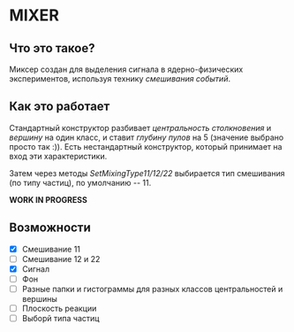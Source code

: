 # MIXER 

## Что это такое?

Миксер создан для выделения сигнала в ядерно-физических экспериментов, используя 
технику _смешивания событий_.

## Как это работает 

Стандартный конструктор разбивает _центральность столкновения_ и _вершину_ на один класс, и 
ставит _глубину пулов_ на 5 (значение выбрано просто так :)). Есть нестандартный конструктор, 
который принимает на вход эти характеристики. 

Затем через методы _SetMixingType11/12/22_ выбирается тип смешивания (по типу частиц), 
по умолчанию -- 11.

**WORK IN PROGRESS**
## Возможности 

- [x] Смешивание 11
- [ ] Смешивание 12 и 22
- [x] Сигнал
- [ ] Фон
- [ ] Разные папки и гистограммы для разных классов центральностей и вершины
- [ ] Плоскость реакции
- [ ] Выборй типа частиц
